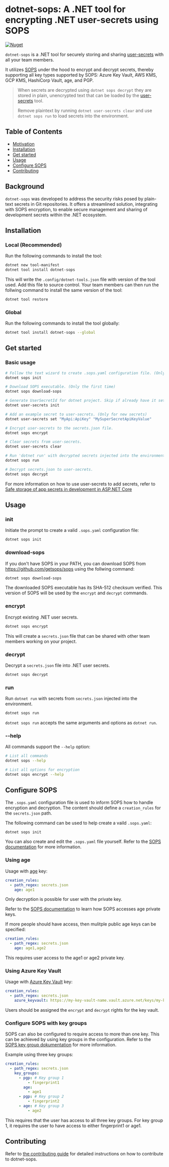 # dotnet-sops: A .NET tool for encrypting .NET user-secrets using SOPS

[![Nuget](https://img.shields.io/nuget/v/dotnet-sops)](https://www.nuget.org/packages/dotnet-sops/)

`dotnet-sops` is a .NET tool for securely storing and sharing [user-secrets](https://learn.microsoft.com/en-us/aspnet/core/security/app-secrets) with all your team members.

It utilizes [SOPS](https://github.com/getsops/sops) under the hood to encrypt and decrypt secrets, thereby supporting all key types supported by SOPS: Azure Key Vault, AWS KMS, GCP KMS, HashiCorp Vault, age, and PGP.

> When secrets are decrypted using `dotnet sops decrypt` they are stored in plain, unencrypted text that can be loaded by the [user-secrets](https://learn.microsoft.com/en-us/aspnet/core/security/app-secrets?view=aspnetcore-7.0&tabs=windows#secret-manager) tool.
>
> Remove plaintext by running `dotnet user-secrets clear` and use `dotnet sops run` to load secrets into the environment.

## Table of Contents <!-- omit in toc -->

- [Motivation](#motivation)
- [Installation](#installation)
- [Get started](#get-started)
- [Usage](#usage)
- [Configure SOPS](#configure-sops)
- [Contributing](#contributing)

## Background

`dotnet-sops` was developed to address the security risks posed by plain-text secrets in Git repositories. It offers a streamlined solution, integrating with SOPS encryption, to enable secure management and sharing of development secrets within the .NET ecosystem.

## Installation

### Local (Recommended)

Run the following commands to install the tool:

```bash
dotnet new tool-manifest
dotnet tool install dotnet-sops
```

This will write the `.config/dotnet-tools.json` file with version of the tool used. Add this file to source control. Your team members can then run the follwing command to install the same version of the tool:

```bash
dotnet tool restore
```

### Global

Run the following commands to install the tool globally:

```bash
dotnet tool install dotnet-sops --global
```

## Get started

### Basic usage

```bash
# Follow the text wizard to create .sops.yaml configuration file. (Only the first time)
dotnet sops init

# Download SOPS executable. (Only the first time)
dotnet sops download-sops

# Generate UserSecretId for dotnet project. Skip if already have it setup. (Only the first time)
dotnet user-secrets init

# Add an example secret to user-secrets. (Only for new secrets)
dotnet user-secrets set "MyApi:ApiKey" "MySuperSecretApiKeyValue"

# Encrypt user-secrets to the secrets.json file.
dotnet sops encrypt

# Clear secrets from user-secrets.
dotnet user-secrets clear

# Run 'dotnet run' with decrypted secrets injected into the environment.
dotnet sops run

# Decrypt secrets.json to user-secrets.
dotnet sops decrypt
```

For more information on how to use user-secrets to add secrets, refer to [Safe storage of app secrets in development in ASP.NET Core](https://learn.microsoft.com/en-us/aspnet/core/security/app-secrets?view=aspnetcore-7.0&tabs=windows)

## Usage

### init

Initiate the prompt to create a valid `.sops.yaml` configuration file:

```bash
dotnet sops init
```

### download-sops

If you don't have SOPS in your PATH, you can download SOPS from https://github.com/getsops/sops using the follwing command:

```bash
dotnet sops download-sops
```

The downloaded SOPS executable has its SHA-512 checksum verified. This version of SOPS will be used by the `encrypt` and `decrypt` commands.

### encrypt

Encrypt existing .NET user secrets.

```bash
dotnet sops encrypt
```

This will create a `secrets.json` file that can be shared with other team members working on your project.

### decrypt

Decrypt a `secrets.json` file into .NET user secrets.

```bash
dotnet sops decrypt
```

### run

Run `dotnet run` with secrets from `secrets.json` injected into the environment.

```bash
dotnet sops run
```

`dotnet sops run` accepts the same arguments and options as `dotnet run`.

### --help

All commands support the `--help` option:

```bash
# List all commands
dotnet sops --help

# List all options for encryption
dotnet sops encrypt --help
```

## Configure SOPS

The `.sops.yaml` configuration file is used to inform SOPS how to handle encryption and decryption. The content should define a `creation_rules` for the `secrets.json` path.

The following command can be used to help create a vaild `.sops.yaml`:

```bash
dotnet sops init
```

You can also create and edit the `.sops.yaml` file yourself. Refer to the [SOPS documentation](https://github.com/getsops/sops#using-sops-yaml-conf-to-select-kms-pgp-for-new-files) for more information.

### Using age

Usage with [age](https://github.com/FiloSottile/age) key:

```yaml
creation_rules:
  - path_regex: secrets.json
    age: age1
```

Only decryption is possible for user with the private key.

Refer to the [SOPS documentation](https://github.com/getsops/sops#encrypting-using-age) to learn how SOPS accesses age private keys.

If more people should have access, then mulitple public age keys can be specified:

```yaml
creation_rules:
  - path_regex: secrets.json
    age: age1,age2
```

This requires user access to the age1 or age2 private key.

### Using Azure Key Vault

Usage with [Azure Key Vault](https://learn.microsoft.com/en-us/azure/key-vault) key:

```yaml
creation_rules:
  - path_regex: secrets.json
    azure_keyvault: https://my-key-vault-name.vault.azure.net/keys/my-key-name/my-key-version
```

Users should be assigned the `encrypt` and `decrypt` rights for the key vault.

### Configure SOPS with key groups

SOPS can also be configured to require access to more than one key. This can be achieved by using key groups in the configuration. Refer to the [SOPS key group dokumentation](https://github.com/getsops/sops#key-groups) for more information.

Example using three key groups:

```yaml
creation_rules:
  - path_regex: secrets.json
    key_groups:
      - pgp: # Key group 1
          - fingerprint1
        age:
          - age1
      - pgp: # Key group 2
          - fingerprint2
      - age: # Key group 3
          - age2
```

This requires that the user has access to all three key groups. For key group 1, it requires the user to have access to either fingerprint1 or age1.

## Contributing

Refer to [the contributing guide](CONTRIBUTING.md) for detailed instructions on how to contribute to dotnet-sops.
